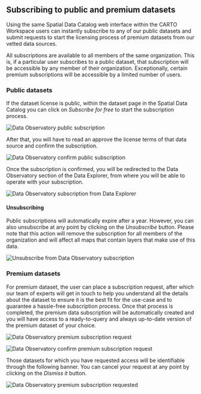 ## Subscribing to public and premium datasets

Using the same Spatial Data Catalog web interface within the CARTO Workspace users can instantly subscribe to any of our public datasets and submit requests to start the licensing process of premium datasets from our vetted data sources.

All subscriptions are available to all members of the same organization. This is, if a particular user subscribes to a public dataset, that subscription will be accessible by any member of their organization. Exceptionally, certain premium subscriptions will be accessible by a limited number of users. 

### Public datasets

If the dataset license is public, within the dataset page in the Spatial Data Catalog you can click on _Subscribe for free_ to start the subscription process. 

![Data Observatory public subscription](/img/data-observatory/do-public-subscription.png)

After that, you will have to read an approve the license terms of that data source and confirm the subscription.

![Data Observatory confirm public subscription](/img/data-observatory/do-public-subscription-confirm.png)

Once the subscription is confirmed, you will be redirected to the Data Observatory section of the Data Explorer, from where you will be able to operate with your subscription. 

![Data Observatory subscription from Data Explorer](/img/data-observatory/do-the-public-subscription-de.png)

#### Unsubscribing

Public subscriptions will automatically expire after a year. However, you can also unsubscribe at any point by clicking on the _Unsubscribe_ button. Please note that this action will remove the subscription for all members of the organization and will affect all maps that contain layers that make use of this data.

![Unsubscribe from Data Observatory subscription](/img/data-observatory/do-the-dataset-unsubscribe-confirm.png)

### Premium datasets

For premium dataset, the user can place a subscription request, after which our team of experts will get in touch to help you understand all the details about the dataset to ensure it is the best fit for the use-case and to guarantee a hassle-free subscription process. Once that process is completed, the premium data subscription will be automatically created and you will have access to a ready-to-query and always up-to-date version of the premium dataset of your choice.

![Data Observatory premium subscription request](/img/data-observatory/do-premium-subscription.png)

![Data Observatory confirm premium subscription request](/img/data-observatory/do-premium-subscription-confirm.png)

Those datasets for which you have requested access will be identifiable through the following banner. You can cancel your request at any point by clicking on the _Dismiss it_ button. 

![Data Observatory premium subscription requested](/img/data-observatory/do-premium-subscription-requested.png)


